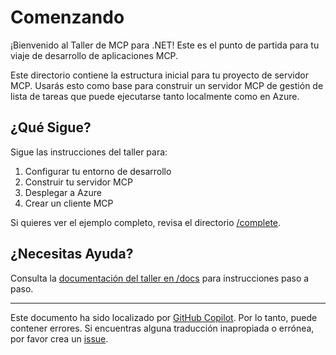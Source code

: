 # Comenzando

¡Bienvenido al Taller de MCP para .NET! Este es el punto de partida para tu viaje de desarrollo de aplicaciones MCP.

Este directorio contiene la estructura inicial para tu proyecto de servidor MCP. Usarás esto como base para construir un servidor MCP de gestión de lista de tareas que puede ejecutarse tanto localmente como en Azure.

## ¿Qué Sigue?

Sigue las instrucciones del taller para:

1. Configurar tu entorno de desarrollo
1. Construir tu servidor MCP
1. Desplegar a Azure
1. Crear un cliente MCP

Si quieres ver el ejemplo completo, revisa el directorio [/complete](../complete).

## ¿Necesitas Ayuda?

Consulta la [documentación del taller en /docs](../docs/) para instrucciones paso a paso.

---

Este documento ha sido localizado por [GitHub Copilot](https://docs.github.com/copilot/about-github-copilot/what-is-github-copilot). Por lo tanto, puede contener errores. Si encuentras alguna traducción inapropiada o errónea, por favor crea un [issue](../../issues).